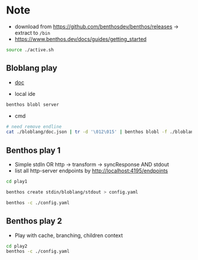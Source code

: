 # Note

- download from <https://github.com/benthosdev/benthos/releases> -> extract to `/bin`
- <https://www.benthos.dev/docs/guides/getting_started>

```sh
source ./active.sh
```

## Bloblang play

- [doc](https://www.benthos.dev/docs/guides/bloblang/)

- local ide

```sh
benthos blobl server
```

- cmd

```sh
# need remove endline
cat ./bloblang/doc.json | tr -d '\012\015' | benthos blobl -f ./bloblang/hello.blobl
```

## Benthos play 1

- Simple stdIn OR http -> transform ->  syncResponse AND stdout
- list all http-server endpoints by <http://localhost:4195/endpoints>

``` sh
cd play1

benthos create stdin/bloblang/stdout > config.yaml

benthos -c ./config.yaml
```

## Benthos play 2

- Play with cache, branching, children context

``` sh
cd play2
benthos -c ./config.yaml
```

